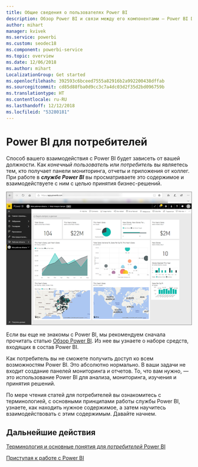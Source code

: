 ```yaml
---
title: Общие сведения о пользователях Power BI
description: Обзор Power BI и связи между его компонентами — Power BI Desktop, служба Power BI, Power BI Mobile, решение "Сервер отчетов" и Power BI Embedded.
author: mihart
manager: kvivek
ms.service: powerbi
ms.custom: seodec18
ms.component: powerbi-service
ms.topic: overview
ms.date: 12/06/2018
ms.author: mihart
LocalizationGroup: Get started
ms.openlocfilehash: 392593c6bceed7555a82916b2a992200438dffab
ms.sourcegitcommit: cd85d88fba0d9cc3c7a4dc03d2f35d2bd096759b
ms.translationtype: HT
ms.contentlocale: ru-RU
ms.lasthandoff: 12/12/2018
ms.locfileid: "53280181"
---
```

# <a name="power-bi-for-consumers"></a>Power BI для потребителей
Способ вашего взаимодействия с Power BI будет зависеть от вашей должности. Как *конечный пользователь* или *потребитель* вы являетесь тем, кто получает панели мониторинга, отчеты и приложения от коллег. При работе в ***службе Power BI*** вы просматриваете это содержимое и взаимодействуете с ним с целью принятия бизнес-решений.

![Панель мониторинга Power BI](media/end-user-consumer/power-bi-service.png)

Если вы еще не знакомы с Power BI, мы рекомендуем сначала прочитать статью [Обзор Power BI](../power-bi-overview.md). Из нее вы узнаете о наборе средств, входящих в состав Power BI.

Как потребитель вы не сможете получить доступ ко всем возможностям Power BI. Это абсолютно нормально. В ваши задачи не входит создание панелей мониторинга и отчетов. То, что вам нужно, — это использование Power BI для анализа, мониторинга, изучения и принятия решений.

По мере чтения статей для потребителей вы ознакомитесь с терминологией, с основными принципами работы службы Power BI, узнаете, как находить нужное содержимое, а затем научитесь взаимодействовать с этим содержимым.  Давайте начнем.

## <a name="next-steps"></a>Дальнейшие действия

[Терминология и основные понятия для *потребителей* Power BI](end-user-basic-concepts.md)

<!-- [Get started guide for *consumers*] -->
[Приступая к работе с Power BI](../service-get-started.md)

